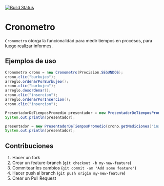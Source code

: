 [![Build Status](https://travis-ci.org/programacion-avanzada/cronometro.svg?branch=master)](https://travis-ci.org/programacion-avanzada/cronometro)

# Cronometro

`Cronometro` otorga la funcionalidad para medir tiempos en procesos, para luego realizar informes.

## Ejemplos de uso

```java
Cronometro crono = new Cronometro(Precision.SEGUNDOS);
crono.clic("burbujeo");
arreglo.ordenarPorBurbujeo();
crono.clic("burbujeo");
arreglo.desordenar();
crono.clic("insercion");
arreglo.ordenarPorInsercion();
crono.clic("insercion");

PresentadorDeTiemposPromedio presentador = new PresentadorDeTiemposPromedio(crono.getMediciones("burbujeo"));
System.out.println(presentador);

presentador = new PresentadorDeTiemposPromedio(crono.getMediciones("insercion"));
System.out.println(presentador);
```

## Contribuciones

1. Hacer un fork
2. Crear un feature-branch (`git checkout -b my-new-feature`)
3. Commitear los cambios (`git commit -am 'Add some feature'`)
4. Hacer push al branch (`git push origin my-new-feature`)
5. Crear un Pull Request
